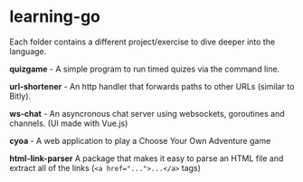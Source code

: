 # learning-go

Each folder contains a different project/exercise to dive deeper into the language.

**quizgame** - A simple program to run timed quizes via the command line.

**url-shortener** - An http handler that forwards paths to other URLs (similar to Bitly).

**ws-chat** - An asyncronous chat server using websockets, goroutines and channels. (UI made with Vue.js)

**cyoa** - A web application to play a Choose Your Own Adventure game

**html-link-parser** A package that makes it easy to parse an HTML file and extract all of the links (`<a href="...">...</a>` tags)